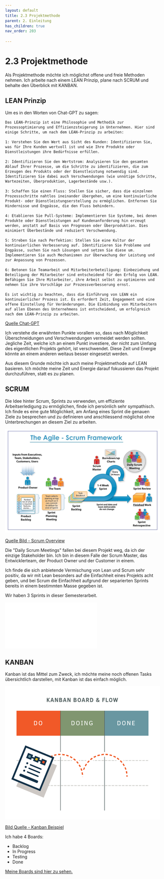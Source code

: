 ```yaml
---
layout: default
title: 2.3 Projektmethode
parent: 2. Einleitung
has_children: true
nav_order: 203

---
```


# 2.3 Projektmethode

Als Projektmethode möchte ich möglichst offene und freie Methoden nehmen.
Ich arbeite nach einem LEAN Prinzip, plane nach SCRUM und behalte den Überblick mit KANBAN.

## LEAN Prinzip

Um es in den Worten von Chat-GPT zu sagen:

    Das LEAN-Prinzip ist eine Philosophie und Methodik zur Prozessoptimierung und Effizienzsteigerung in Unternehmen. Hier sind einige Schritte, um nach dem LEAN-Prinzip zu arbeiten:

    1: Verstehen Sie den Wert aus Sicht des Kunden: Identifizieren Sie, was für Ihre Kunden wertvoll ist und wie Ihre Produkte oder Dienstleistungen ihre Bedürfnisse erfüllen.

    2: Identifizieren Sie den Wertstrom: Analysieren Sie den gesamten Ablauf Ihrer Prozesse, um die Schritte zu identifizieren, die zum Erzeugen des Produkts oder der Dienstleistung notwendig sind. Identifizieren Sie dabei auch Verschwendungen (wie unnötige Schritte, Wartezeiten, Überproduktion, Lagerbestände usw.).

    3: Schaffen Sie einen Fluss: Stellen Sie sicher, dass die einzelnen Prozessschritte nahtlos ineinander übergehen, um eine kontinuierliche Produkt- oder Dienstleistungserstellung zu ermöglichen. Entfernen Sie Hindernisse und Engpässe, die den Fluss behindern.

    4: Etablieren Sie Pull-Systeme: Implementieren Sie Systeme, bei denen Produkte oder Dienstleistungen auf Kundenanforderung hin erzeugt werden, anstatt auf Basis von Prognosen oder Überproduktion. Dies minimiert Überbestände und reduziert Verschwendung.

    5: Streben Sie nach Perfektion: Stellen Sie eine Kultur der kontinuierlichen Verbesserung auf. Identifizieren Sie Probleme und Engpässe, suchen Sie nach Lösungen und setzen Sie diese um. Implementieren Sie auch Mechanismen zur Überwachung der Leistung und zur Anpassung von Prozessen.

    6: Betonen Sie Teamarbeit und Mitarbeiterbeteiligung: Einbeziehung und Beteiligung der Mitarbeiter sind entscheidend für den Erfolg von LEAN. Befähigen Sie Ihre Mitarbeiter, ihre Arbeit selbst zu optimieren und nehmen Sie ihre Vorschläge zur Prozessverbesserung ernst.

    Es ist wichtig zu beachten, dass die Einführung von LEAN ein kontinuierlicher Prozess ist. Es erfordert Zeit, Engagement und eine offene Einstellung für Veränderungen. Die Einbindung von Mitarbeitern auf allen Ebenen des Unternehmens ist entscheidend, um erfolgreich nach dem LEAN-Prinzip zu arbeiten.

[Quelle Chat-GPT](../anhang/quellen.html#521-chat-gpt)

Ich verstehe die erwähnten Punkte vorallem so, dass nach Möglichkeit Überschneidungen und Verschwendungen vermeidet werden sollten. Jegliche Zeit, welche ich an einem Punkt investiere, der nicht zum Umfang des eigentlichen Projekts gehört, ist verschwendet. Diese Zeit und Energie könnte an einem anderen weitaus besser eingesetzt werden.

Aus diesem Grunde möchte ich auch meine Projektmethode auf LEAN basieren. Ich möchte meine Zeit und Energie darauf fokussieren das Projekt durchzuführen, statt es zu planen.

## SCRUM

Die Idee hinter Scrum, Sprints zu verwenden, um effiziente Arbeitserledigung zu ermöglichen, finde ich persönlich sehr sympathisch. Ich finde es eine gute Möglichkeit, am Anfang eines Sprint die genauen Ziele zu besprechen und zu definieren und anschliessend möglichst ohne Unterbrechungen an diesem Ziel zu arbeiten.

![SCRUM Overview](../ressources/images/projectmanagement/scrum_overview.jpg)

[Quelle Bild - Scrum Overview](../anhang/quellen.html#511-scrum-overview)

Die "Daily Scrum Meetings" fallen bei diesem Projekt weg, da ich der einzige Stakeholder bin. Ich bin in diesem Falle der Scrum Master, das Entwicklerteam, der Product Owner und der Customer in einem.

Ich finde die sich anbietende Vermischung von Lean und Scrum sehr positiv, da wir mit Lean besonders auf die Einfachheit eines Projekts acht geben, und bei Scrum die Einfachheit aufgrund der separierten Sprints bereits in einem bestimmten Masse gegeben ist.

Wir haben 3 Sprints in dieser Semesterarbeit.

![Sprints](./sprints.html)

## KANBAN

Kanban ist das Mittel zum Zweck, ich möchte meine noch offenen Tasks übersichtlich darstellen, mit Kanban ist das einfach möglich.

![Kanban Boards](../ressources/images/projectmanagement/Kanban-Boards.png)

[Bild Quelle - Kanban Beispiel](../anhang/quellen.html#512-kanban-beispiel)

Ich habe 4 Boards:

* Backlog
* In Progress
* Testing
* Done

[Meine Boards sind hier zu sehen.](https://github.com/users/Euthal02/projects/3/views/2)

